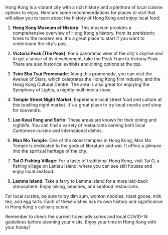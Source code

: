 Hong Kong is a vibrant city with a rich history and a plethora of local cuisine options to enjoy. Here are some recommendations for places to visit that will allow you to learn about the history of Hong Kong and enjoy local food:

1. **Hong Kong Museum of History**: This museum provides a comprehensive overview of Hong Kong's history, from its prehistoric times to the modern era. It's a great place to start if you want to understand the city's past.

2. **Victoria Peak (The Peak)**: For a panoramic view of the city's skyline and to get a sense of its development, take the Peak Tram to Victoria Peak. There are also historical exhibits and dining options at the top.

3. **Tsim Sha Tsui Promenade**: Along this promenade, you can visit the Avenue of Stars, which celebrates the Hong Kong film industry, and the Hong Kong Cultural Centre. The area is also great for enjoying the Symphony of Lights, a nightly multimedia show.

4. **Temple Street Night Market**: Experience local street food and culture at this bustling night market. It's a great place to try local snacks and shop for souvenirs.

5. **Lan Kwai Fong and SoHo**: These areas are known for their dining and nightlife. You can find a variety of restaurants serving both local Cantonese cuisine and international dishes.

6. **Man Mo Temple**: One of the oldest temples in Hong Kong, Man Mo Temple is dedicated to the gods of literature and war. It offers a glimpse into the spiritual heritage of the city.

7. **Tai O Fishing Village**: For a taste of traditional Hong Kong, visit Tai O, a fishing village on Lantau Island, where you can see stilt houses and enjoy local seafood.

8. **Lamma Island**: Take a ferry to Lamma Island for a more laid-back atmosphere. Enjoy hiking, beaches, and seafood restaurants.

For local cuisine, be sure to try dim sum, wonton noodles, roast goose, milk tea, and egg tarts. Each of these dishes has its own history and significance in Hong Kong's culinary scene.

Remember to check the current travel advisories and local COVID-19 guidelines before planning your visits. Enjoy your time in Hong Kong with your honey!